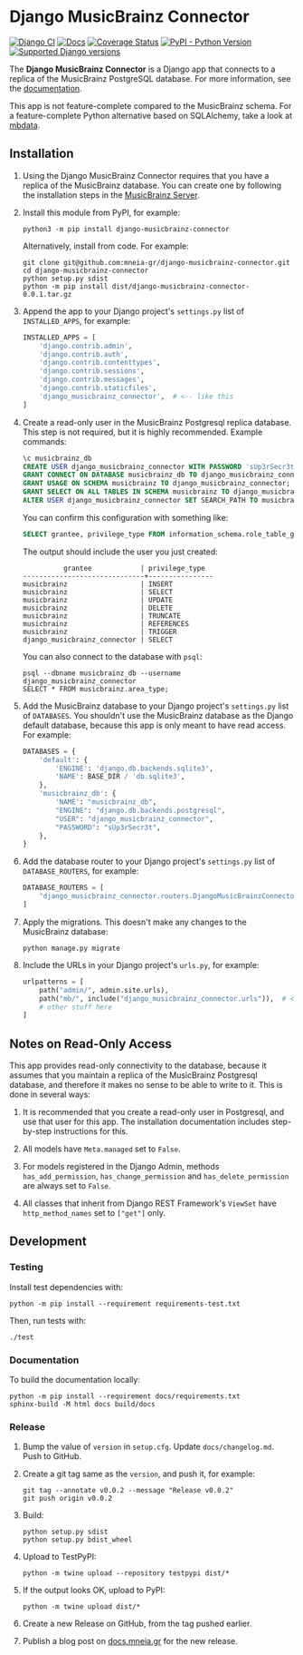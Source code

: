 # Django MusicBrainz Connector #

[![Django CI](https://github.com/mneia-gr/django-musicbrainz-connector/actions/workflows/django.yml/badge.svg)](https://github.com/mneia-gr/django-musicbrainz-connector/actions/workflows/django.yml)
[![Docs](https://readthedocs.org/projects/django-musicbrainz-connector/badge/?version=latest)](https://django-musicbrainz-connector.readthedocs.org/en/latest/?badge=latest)
[![Coverage Status](https://coveralls.io/repos/github/mneia-gr/django-musicbrainz-connector/badge.svg)](https://coveralls.io/github/mneia-gr/django-musicbrainz-connector)
[![PyPI - Python Version](https://img.shields.io/pypi/pyversions/django-musicbrainz-connector)](https://pypi.python.org/pypi/django-musicbrainz-connector)
[![Supported Django versions](https://img.shields.io/pypi/djversions/django-musicbrainz-connector.svg)](https://pypi.python.org/pypi/django-musicbrainz-connector)

The **Django MusicBrainz Connector** is a Django app that connects to a replica of the MusicBrainz PostgreSQL database.
For more information, see the [documentation](https://django-musicbrainz-connector.readthedocs.io/).

This app is not feature-complete compared to the MusicBrainz schema. For a feature-complete Python alternative based
on SQLAlchemy, take a look at [mbdata](https://github.com/acoustid/mbdata/tree/main).

## Installation

1.  Using the Django MusicBrainz Connector requires that you have a replica of the MusicBrainz database. You can create
    one by following the installation steps in the [MusicBrainz Server](https://github.com/metabrainz/musicbrainz-server).

2.  Install this module from PyPI, for example:

    ```
    python3 -m pip install django-musicbrainz-connector
    ```

    Alternatively, install from code. For example:

    ```
    git clone git@github.com:mneia-gr/django-musicbrainz-connector.git
    cd django-musicbrainz-connector
    python setup.py sdist
    python -m pip install dist/django-musicbrainz-connector-0.0.1.tar.gz
    ```

3.  Append the app to your Django project's `settings.py` list of `INSTALLED_APPS`, for example:

    ```python
    INSTALLED_APPS = [
        'django.contrib.admin',
        'django.contrib.auth',
        'django.contrib.contenttypes',
        'django.contrib.sessions',
        'django.contrib.messages',
        'django.contrib.staticfiles',
        'django_musicbrainz_connector',  # <-- like this
    ]
    ```

4.  Create a read-only user in the MusicBrainz Postgresql replica database. This step is not required, but it is highly
    recommended. Example commands:

    ```sql
    \c musicbrainz_db
    CREATE USER django_musicbrainz_connector WITH PASSWORD 'sUp3rSecr3t';
    GRANT CONNECT ON DATABASE musicbrainz_db TO django_musicbrainz_connector;
    GRANT USAGE ON SCHEMA musicbrainz TO django_musicbrainz_connector;
    GRANT SELECT ON ALL TABLES IN SCHEMA musicbrainz TO django_musicbrainz_connector;
    ALTER USER django_musicbrainz_connector SET SEARCH_PATH TO musicbrainz;
    ```

    You can confirm this configuration with something like:

    ```sql
    SELECT grantee, privilege_type FROM information_schema.role_table_grants WHERE table_name='area_type';
    ```

    The output should include the user you just created:

    ```
              grantee            | privilege_type
    ------------------------------+----------------
    musicbrainz                  | INSERT
    musicbrainz                  | SELECT
    musicbrainz                  | UPDATE
    musicbrainz                  | DELETE
    musicbrainz                  | TRUNCATE
    musicbrainz                  | REFERENCES
    musicbrainz                  | TRIGGER
    django_musicbrainz_connector | SELECT
    ```

    You can also connect to the database with `psql`:

    ```
    psql --dbname musicbrainz_db --username django_musicbrainz_connector
    SELECT * FROM musicbrainz.area_type;
    ```

5.  Add the MusicBrainz database to your Django project's `settings.py` list of `DATABASES`. You shouldn't use the
    MusicBrainz database as the Django default database, because this app is only meant to have read access. For
    example:

    ```python
    DATABASES = {
        'default': {
            'ENGINE': 'django.db.backends.sqlite3',
            'NAME': BASE_DIR / 'db.sqlite3',
        },
        'musicbrainz_db': {
            'NAME': "musicbrainz_db",
            "ENGINE": "django.db.backends.postgresql",
            "USER": "django_musicbrainz_connector",
            "PASSWORD": "sUp3rSecr3t",
        },
    }
    ```

6.  Add the database router to your Django project's `settings.py` list of `DATABASE_ROUTERS`, for example:

    ```python
    DATABASE_ROUTERS = [
        "django_musicbrainz_connector.routers.DjangoMusicBrainzConnectorDatabaseRouter",
    ]
    ```

7.  Apply the migrations. This doesn't make any changes to the MusicBrainz database:

    ```
    python manage.py migrate
    ```

8.  Include the URLs in your Django project's `urls.py`, for example:

    ```python
    urlpatterns = [
        path("admin/", admin.site.urls),
        path("mb/", include("django_musicbrainz_connector.urls")),  # <-- like this
        # other stuff here
    ]
    ```

## Notes on Read-Only Access

This app provides read-only connectivity to the database, because it assumes that you maintain a replica of the
MusicBrainz Postgresql database, and therefore it makes no sense to be able to write to it. This is done in several
ways:

1.  It is recommended that you create a read-only user in Postgresql, and use that user for this app. The installation
    documentation includes step-by-step instructions for this.

2.  All models have `Meta.managed` set to `False`.

3.  For models registered in the Django Admin, methods `has_add_permission`, `has_change_permission` and
    `has_delete_permission` are always set to `False`.

4.  All classes that inherit from Django REST Framework's `ViewSet` have `http_method_names` set to `["get"]` only.

## Development ##

### Testing ###

Install test dependencies with:

```
python -m pip install --requirement requirements-test.txt
```

Then, run tests with:

```
./test
```

### Documentation ###

To build the documentation locally:

```
python -m pip install --requirement docs/requirements.txt
sphinx-build -M html docs build/docs
```

### Release ###

1.  Bump the value of `version` in `setup.cfg`. Update `docs/changelog.md`. Push to GitHub.

2.  Create a git tag same as the `version`, and push it, for example:

    ```
    git tag --annotate v0.0.2 --message "Release v0.0.2"
    git push origin v0.0.2
    ```

3.  Build:

    ```
    python setup.py sdist
    python setup.py bdist_wheel
    ```

4.  Upload to TestPyPI:

    ```
    python -m twine upload --repository testpypi dist/*
    ```

5.  If the output looks OK, upload to PyPI:

    ```
    python -m twine upload dist/*
    ```

6.  Create a new Release on GitHub, from the tag pushed earlier.

7.  Publish a blog post on [docs.mneia.gr](https://docs.mneia.gr/) for the new release.
